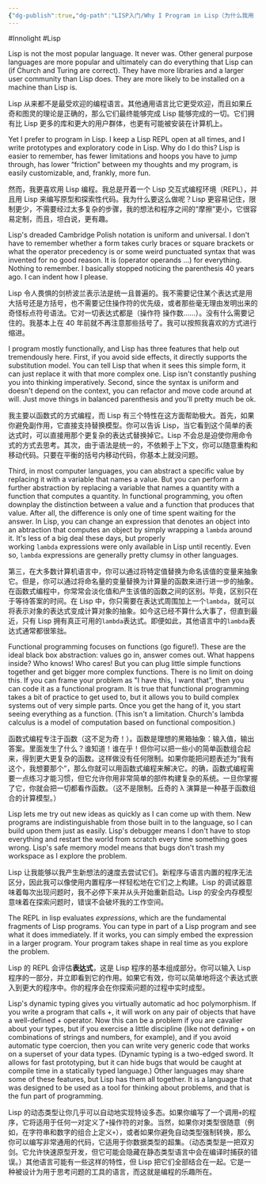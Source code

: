 ```yaml
---
{"dg-publish":true,"dg-path":"LISP入门/Why I Program in Lisp（为什么我用 Lisp 编程）.md","permalink":"/LISP入门/Why I Program in Lisp（为什么我用 Lisp 编程）/","created":"2025-04-29T13:49:32.745+08:00","updated":"2025-06-26T09:33:30.162+08:00"}
---
```


#Innolight #Lisp 

Lisp is not the most popular language. It never was. Other general purpose languages are more popular and ultimately can do everything that Lisp can (if Church and Turing are correct). They have more libraries and a larger user community than Lisp does. They are more likely to be installed on a machine than Lisp is.

Lisp 从来都不是最受欢迎的编程语言。其他通用语言比它更受欢迎，而且如果丘奇和图灵的理论是正确的，那么它们最终能够完成 Lisp 能够完成的一切。它们拥有比 Lisp 更多的库和更大的用户群体，也更有可能被安装在计算机上。

Yet I prefer to program in Lisp. I keep a Lisp REPL open at all times, and I write prototypes and exploratory code in Lisp. Why do I do this? Lisp is easier to remember, has fewer limitations and hoops you have to jump through, has lower “friction” between my thoughts and my program, is easily customizable, and, frankly, more fun.

然而，我更喜欢用 Lisp 编程。我总是开着一个 Lisp 交互式编程环境（REPL），并且用 Lisp 来编写原型和探索性代码。我为什么要这么做呢？Lisp 更容易记住，限制更少，不需要经过太多复杂的步骤，我的想法和程序之间的“摩擦”更小，它很容易定制，而且，坦白说，更有趣。

Lisp's dreaded Cambridge Polish notation is uniform and universal. I don't have to remember whether a form takes curly braces or square brackets or what the operator precedency is or some weird punctuated syntax that was invented for no good reason. It is (operator operands ...) for everything. Nothing to remember. I basically stopped noticing the parenthesis 40 years ago. I can indent how I please.

Lisp 令人畏惧的剑桥波兰表示法是统一且普遍的。我不需要记住某个表达式是用大括号还是方括号，也不需要记住操作符的优先级，或者那些毫无理由发明出来的奇怪标点符号语法。它对一切表达式都是（操作符 操作数……）。没有什么需要记住的。我基本上在 40 年前就不再注意那些括号了。我可以按照我喜欢的方式进行缩进。

I program mostly functionally, and Lisp has three features that help out tremendously here. First, if you avoid side effects, it directly supports the substitution model. You can tell Lisp that when it sees this simple form, it can just replace it with that more complex one. Lisp isn't constantly pushing you into thinking imperatively. Second, since the syntax is uniform and doesn't depend on the context, you can refactor and move code around at will. Just move things in balanced parenthesis and you'll pretty much be ok.

我主要以函数式的方式编程，而 Lisp 有三个特性在这方面帮助极大。首先，如果你避免副作用，它直接支持替换模型。你可以告诉 Lisp，当它看到这个简单的表达式时，可以直接用那个更复杂的表达式替换掉它。Lisp 不会总是迫使你用命令式的方式去思考。其次，由于语法是统一的，不依赖于上下文，你可以随意重构和移动代码。只要在平衡的括号内移动代码，你基本上就没问题。

Third, in most computer languages, you can abstract a specific value by replacing it with a variable that names a value. But you can perform a further abstraction by replacing a variable that names a quantity with a function that computes a quantity. In functional programming, you often downplay the distinction between a value and a function that produces that value. After all, the difference is only one of time spent waiting for the answer. In Lisp, you can change an expression that denotes an object into an abtraction that computes an object by simply wrapping a `lambda` around it. It's less of a big deal these days, but properly working `lambda` expressions were only available in Lisp until recently. Even so, `lambda` expressions are generally pretty clumsy in other languages.

第三，在大多数计算机语言中，你可以通过将特定值替换为命名该值的变量来抽象它。但是，你可以通过将命名量的变量替换为计算量的函数来进行进一步的抽象。在函数式编程中，你常常会淡化值和产生该值的函数之间的区别。毕竟，区别只在于等待答案的时间。在 Lisp 中，你只需要在表达式周围加上一个`lambda`，就可以将表示对象的表达式变成计算对象的抽象。如今这已经不算什么大事了，但直到最近，只有 Lisp 拥有真正可用的`lambda`表达式。即便如此，其他语言中的`lambda`表达式通常都很笨拙。

Functional programming focuses on functions (go figure!). These are the ideal black box abstraction: values go in, answer comes out. What happens inside? Who knows! Who cares! But you can plug little simple functions together and get bigger more complex functions. There is no limit on doing this. If you can frame your problem as "I have this, I want that", then you can code it as a functional program. It is true that functional programming takes a bit of practice to get used to, but it allows you to build complex systems out of very simple parts. Once you get the hang of it, you start seeing everything as a function. (This isn't a limitation. Church's lambda calculus is a model of computation based on functional composition.)

函数式编程专注于函数（这不足为奇！）。函数是理想的黑箱抽象：输入值，输出答案。里面发生了什么？谁知道！谁在乎！但你可以把一些小的简单函数组合起来，得到更大更复杂的函数。这样做没有任何限制。如果你能把问题表述为“我有这个，我想要那个”，那么你就可以用函数式编程来解决它。的确，函数式编程需要一点练习才能习惯，但它允许你用非常简单的部件构建复杂的系统。一旦你掌握了它，你就会把一切都看作函数。（这不是限制。丘奇的 λ 演算是一种基于函数组合的计算模型。）

Lisp lets me try out new ideas as quickly as I can come up with them. New programs are indistinguishable from those built in to the language, so I can build upon them just as easily. Lisp's debugger means I don't have to stop everything and restart the world from scratch every time something goes wrong. Lisp's safe memory model means that bugs don't trash my workspace as I explore the problem.

Lisp 让我能够以我产生新想法的速度去尝试它们。新程序与语言内置的程序无法区分，因此我可以像使用内置程序一样轻松地在它们之上构建。Lisp 的调试器意味着每次出现问题时，我不必停下来并从头开始重新启动。Lisp 的安全内存模型意味着在探索问题时，错误不会破坏我的工作空间。

The REPL in lisp evaluates _expressions_, which are the fundamental fragments of Lisp programs. You can type in part of a Lisp program and see what it does immediately. If it works, you can simply embed the expression in a larger program. Your program takes shape in real time as you explore the problem.

Lisp 的 REPL 会评估**表达式**，这是 Lisp 程序的基本组成部分。你可以输入 Lisp 程序的一部分，并立即看到它的作用。如果它有效，你可以简单地将这个表达式嵌入到更大的程序中。你的程序会在你探索问题的过程中实时成型。

Lisp's dynamic typing gives you virtually automatic ad hoc polymorphism. If you write a program that calls +, it will work on any pair of objects that have a well-defined + operator. Now this can be a problem if you are cavalier about your types, but if you exercise a little discipline (like not defining + on combinations of strings and numbers, for example), and if you avoid automatic type coercion, then you can write very generic code that works on a superset of your data types. (Dynamic typing is a two-edged sword. It allows for fast prototyping, but it can hide bugs that would be caught at compile time in a statically typed language.) Other languages may share some of these features, but Lisp has them all together. It is a language that was designed to be used as a tool for thinking about problems, and that is the fun part of programming.

Lisp 的动态类型让你几乎可以自动地实现特设多态。如果你编写了一个调用`+`的程序，它将适用于任何一对定义了`+`操作符的对象。当然，如果你对类型很随意（例如，在字符串和数字的组合上定义`+`），或者如果你避免自动类型强制转换，那么你可以编写非常通用的代码，它适用于你数据类型的超集。（动态类型是一把双刃剑。它允许快速原型开发，但它可能会隐藏在静态类型语言中会在编译时捕获的错误。）其他语言可能有一些这样的特性，但 Lisp 把它们全部结合在一起。它是一种被设计为用于思考问题的工具的语言，而这就是编程的乐趣所在。